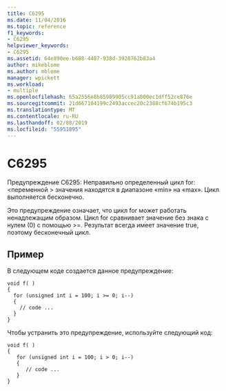 ```yaml
---
title: C6295
ms.date: 11/04/2016
ms.topic: reference
f1_keywords:
- C6295
helpviewer_keywords:
- C6295
ms.assetid: 64e890ee-b688-4487-938d-3928762b83a4
author: mikeblome
ms.author: mblome
manager: wpickett
ms.workload:
- multiple
ms.openlocfilehash: 65a2556e8b85989905cc91a800ec1dff52ce876e
ms.sourcegitcommit: 21d667104199c2493accec20c2388cf674b195c3
ms.translationtype: MT
ms.contentlocale: ru-RU
ms.lasthandoff: 02/08/2019
ms.locfileid: "55951895"
---
```

# <a name="c6295"></a>C6295
Предупреждение C6295: Неправильно определенный цикл for: \<переменной > значения находятся в диапазоне «min» на «max». Цикл выполняется бесконечно.

 Это предупреждение означает, что цикл for может работать ненадлежащим образом. Цикл for сравнивает значение без знака с нулем (0) с помощью >=. Результат всегда имеет значение true, поэтому бесконечный цикл.

## <a name="example"></a>Пример
 В следующем коде создается данное предупреждение:

```
void f( )
{
  for (unsigned int i = 100; i >= 0; i--)
  {
    // code ...
  }
}
```

 Чтобы устранить это предупреждение, используйте следующий код:

```
void f( )
{
   for (unsigned int i = 100; i > 0; i--)
   {
      // code ...
   }
}
```